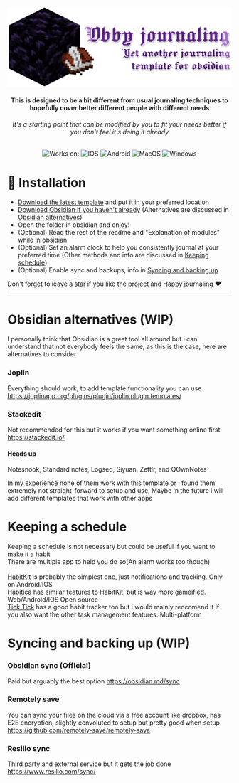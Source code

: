 <div align="center">
  
[![Obby journaling, yet another temp](https://github.com/Aeelx/Obsidian-journaling/blob/main/.github/banner.png)](#readme)

#### This is designed to be a bit different from usual journaling techniques to hopefully cover better different people with different needs
###### It's a starting point that can be modified by you to fit your needs better if you don't feel it's doing it already

![Works on:](https://img.shields.io/badge/Works%20on:-000000?style=for-the-badge)
![IOS](https://img.shields.io/badge/ios-000000?style=for-the-badge&logo=apple)
![Android](https://img.shields.io/badge/android-000000?style=for-the-badge&logo=android)
![MacOS](https://custom-icon-badges.demolab.com/badge/macos-000000?style=for-the-badge&logo=apple&logoColor=gray)
![Windows](https://custom-icon-badges.demolab.com/badge/windows-000000?style=for-the-badge&logo=windows&logoColor=white)

</div>

# 🚀 Installation
- [Download the latest template](https://github.com/Aeelx/Obsidian-journaling/archive/refs/heads/main.zip) and put it in your preferred location 
- [Download Obsidian if you haven't already](https://obsidian.md/download) (Alternatives are discussed in [Obsidian alternatives](#obsidian-alternatives-wip))
- Open the folder in obsidian and enjoy!
- (Optional) Read the rest of the readme and "Explanation of modules" while in obsidian
- (Optional) Set an alarm clock to help you consistently journal at your preferred time (Other methods and info are discussed in [Keeping schedule](#keeping-a-schedule))
- (Optional) Enable sync and backups, info in [Syncing and backing up](#syncing-and-backing-up-wip)

Don't forget to leave a star if you like the project and Happy journaling ❤️

---
# Obsidian alternatives (WIP)
I personally think that Obsidian is a great tool all around but i can understand that not everybody feels the same, as this is the case, here are alternatives to consider
### Joplin
Everything should work, to add template functionality you can use https://joplinapp.org/plugins/plugin/joplin.plugin.templates/
### Stackedit
Not recommended for this but it works if you want something online first
https://stackedit.io/

#### Heads up
Notesnook, Standard notes, Logseq, Siyuan, Zettlr, and QOwnNotes

In my experience none of them work with this template or i found them extremely not straight-forward to setup and use, Maybe in the future i will add different templates that work with other apps

# Keeping a schedule
Keeping a schedule is not necessary but could be useful if you want to make it a habit\
There are multiple app to help you do so(An alarm works too though)\
\
[HabitKit](https://www.habitkit.app) is probably the simplest one, just notifications and tracking. Only on Android/IOS\
[Habitica](https://habitica.com/static/home) has similar features to HabitKit, but is way more gameified. Web/Android/IOS Open source\
[Tick Tick](https://www.ticktick.com) has a good habit tracker too but i would mainly reccomend it if you also want the other task management features. Multi-platform


# Syncing and backing up (WIP)

### Obsidian sync (Official)
Paid but arguably the best option
https://obsidian.md/sync
### Remotely save
You can sync your files on the cloud via a free account like dropbox, has E2E encryption, slightly convoluted to setup but pretty good when setup
https://github.com/remotely-save/remotely-save
### Resilio sync
Third party and external service but it gets the job done
https://www.resilio.com/sync/
